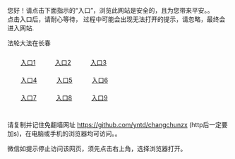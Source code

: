 您好！请点击下面指示的“入口”，浏览此网站是安全的，且为您带来平安。。 <br/>
点击入口后，请耐心等待， 过程中可能会出现无法打开的提示，请忽略，最终会进入网站. </br>

法轮大法在长春<br/>
<div style="padding:10px"><a style="margin:20px" target="_blank" href="https://d2iuauev8d94w6.cloudfront.net/2Qpsp?yhfqsja" id="ccLink1" rel="nofollow">入口1</a> <a target="_blank" style="margin:20px" href="https://d9lvok050xl6z.cloudfront.net/2Qpsp?aebhc" id="ccLink2" rel="nofollow">入口2</a> <a style="margin:20px" target="_blank" href="https://d2fz2w80aruqvn.cloudfront.net/2Qpsp?kbgxiaxt" id="ccLink3" rel="nofollow">入口3</a></div>

<div style="padding:10px" ><a style="margin:20px" target="_blank" href="https://d2iuauev8d94w6.cloudfront.net/2Qpsp?yhfqsja" id="ccLink4" rel="nofollow">入口4</a> <a style="margin:20px" href="https://d9lvok050xl6z.cloudfront.net/2Qpsp?aebhc" target="_blank" id="ccLink5" rel="nofollow">入口5</a> <a style="margin:20px" href="https://d2fz2w80aruqvn.cloudfront.net/2Qpsp?kbgxiaxt" target="_blank" id="ccLink6" rel="nofollow">入口6</a></div>

<div style="padding:10px"><a style="margin:20px" target="_blank" href="https://d2iuauev8d94w6.cloudfront.net/2Qpsp?yhfqsja" id="ccLink7" rel="nofollow">入口7</a> <a style="margin:20px" href="https://d9lvok050xl6z.cloudfront.net/2Qpsp?aebhc" target="_blank" id="ccLink8" rel="nofollow">入口8</a> <a style="margin:20px" target="_blank" href="https://d2fz2w80aruqvn.cloudfront.net/2Qpsp?kbgxiaxt" id="ccLink9" rel="nofollow">入口9</a></div>

<br/>



请复制并记住免翻墙网址 https://github.com/yntd/changchunzx (http后一定要加s)，在电脑或手机的浏览器均可访问。。<br/>

微信如提示停止访问该网页，须先点击右上角，选择浏览器打开。
